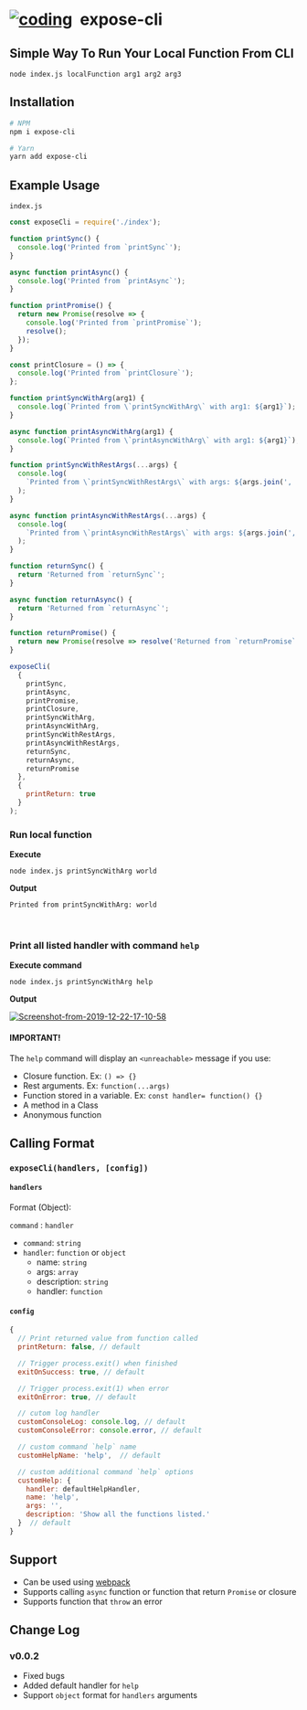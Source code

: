 # <a href="https://imgbb.com/"><img src="https://i.ibb.co/cctCBkx/coding.png" alt="coding" border="0"></a>&nbsp;&nbsp;**expose-cli**

## Simple Way To Run Your Local Function From CLI

`node index.js localFunction arg1 arg2 arg3`

## Installation

```bash
# NPM
npm i expose-cli

# Yarn
yarn add expose-cli
```

## Example Usage

`index.js`

```javascript
const exposeCli = require('./index');

function printSync() {
  console.log('Printed from `printSync`');
}

async function printAsync() {
  console.log('Printed from `printAsync`');
}

function printPromise() {
  return new Promise(resolve => {
    console.log('Printed from `printPromise`');
    resolve();
  });
}

const printClosure = () => {
  console.log('Printed from `printClosure`');
};

function printSyncWithArg(arg1) {
  console.log(`Printed from \`printSyncWithArg\` with arg1: ${arg1}`);
}

async function printAsyncWithArg(arg1) {
  console.log(`Printed from \`printAsyncWithArg\` with arg1: ${arg1}`);
}

function printSyncWithRestArgs(...args) {
  console.log(
    `Printed from \`printSyncWithRestArgs\` with args: ${args.join(', ')}`
  );
}

async function printAsyncWithRestArgs(...args) {
  console.log(
    `Printed from \`printAsyncWithRestArgs\` with args: ${args.join(', ')}`
  );
}

function returnSync() {
  return 'Returned from `returnSync`';
}

async function returnAsync() {
  return 'Returned from `returnAsync`';
}

function returnPromise() {
  return new Promise(resolve => resolve('Returned from `returnPromise`'));
}

exposeCli(
  {
    printSync,
    printAsync,
    printPromise,
    printClosure,
    printSyncWithArg,
    printAsyncWithArg,
    printSyncWithRestArgs,
    printAsyncWithRestArgs,
    returnSync,
    returnAsync,
    returnPromise
  },
  {
    printReturn: true
  }
);
```

### Run local function

**Execute**

`node index.js printSyncWithArg world`

**Output**

`Printed from printSyncWithArg: world`

<br />

### Print all listed handler with command `help`

**Execute command**

`node index.js printSyncWithArg help`

**Output**

<a href="https://imgbb.com/"><img src="https://i.ibb.co/DKtHMRm/Screenshot-from-2019-12-22-17-10-58.png" alt="Screenshot-from-2019-12-22-17-10-58" border="0"></a>

#### **IMPORTANT!**

The `help` command will display an `<unreachable>` message if you use:

- Closure function. Ex: `() => {}`
- Rest arguments. Ex: `function(...args)`
- Function stored in a variable. Ex: `const handler= function() {}`
- A method in a Class
- Anonymous function

## Calling Format

### `exposeCli(handlers, [config])`

#### `handlers`

Format (Object):

`command` : `handler`

- `command`: `string`
- `handler`: `function` or `object`
  - name: `string`
  - args: `array`
  - description: `string`
  - handler: `function`

#### `config`

```javascript
{
  // Print returned value from function called
  printReturn: false, // default

  // Trigger process.exit() when finished
  exitOnSuccess: true, // default

  // Trigger process.exit(1) when error
  exitOnError: true, // default

  // cutom log handler
  customConsoleLog: console.log, // default
  customConsoleError: console.error, // default

  // custom command `help` name
  customHelpName: 'help',  // default

  // custom additional command `help` options
  customHelp: {
    handler: defaultHelpHandler,
    name: 'help',
    args: '',
    description: 'Show all the functions listed.'
  }  // default
}
```

## Support

- Can be used using [webpack](https://github.com/webpack/webpack)
- Supports calling `async` function or function that return `Promise` or closure
- Supports function that `throw` an error

## Change Log

### v0.0.2

- Fixed bugs
- Added default handler for `help`
- Support `object` format for `handlers` arguments
